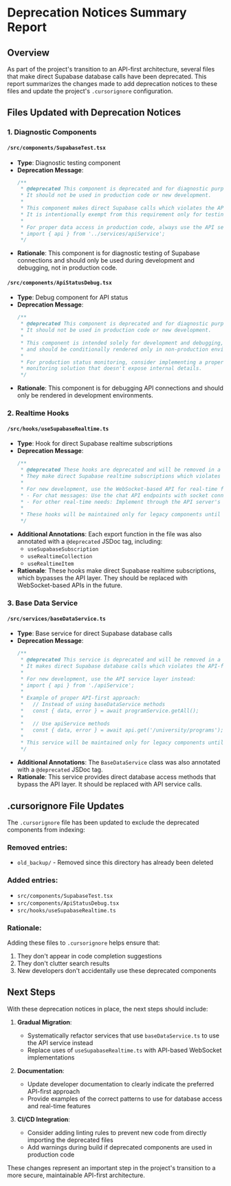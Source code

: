 # Deprecation Notices Summary Report

## Overview

As part of the project's transition to an API-first architecture, several files that make direct Supabase database calls have been deprecated. This report summarizes the changes made to add deprecation notices to these files and update the project's `.cursorignore` configuration.

## Files Updated with Deprecation Notices

### 1. Diagnostic Components

#### `/src/components/SupabaseTest.tsx`
- **Type**: Diagnostic testing component
- **Deprecation Message**: 
  ```typescript
  /**
   * @deprecated This component is deprecated and for diagnostic purposes only.
   * It should not be used in production code or new development.
   * 
   * This component makes direct Supabase calls which violates the API-first architecture.
   * It is intentionally exempt from this requirement only for testing and debugging purposes.
   * 
   * For proper data access in production code, always use the API service layer:
   * import { api } from '../services/apiService';
   */
  ```
- **Rationale**: This component is for diagnostic testing of Supabase connections and should only be used during development and debugging, not in production code.

#### `/src/components/ApiStatusDebug.tsx`
- **Type**: Debug component for API status
- **Deprecation Message**:
  ```typescript
  /**
   * @deprecated This component is deprecated and for diagnostic purposes only.
   * It should not be used in production code or new development.
   * 
   * This component is intended solely for development and debugging,
   * and should be conditionally rendered only in non-production environments.
   * 
   * For production status monitoring, consider implementing a proper
   * monitoring solution that doesn't expose internal details.
   */
  ```
- **Rationale**: This component is for debugging API connections and should only be rendered in development environments.

### 2. Realtime Hooks

#### `/src/hooks/useSupabaseRealtime.ts`
- **Type**: Hook for direct Supabase realtime subscriptions
- **Deprecation Message**:
  ```typescript
  /**
   * @deprecated These hooks are deprecated and will be removed in a future version.
   * They make direct Supabase realtime subscriptions which violates the API-first architecture.
   * 
   * For new development, use the WebSocket-based API for real-time features:
   * - For chat messages: Use the chat API endpoints with socket connections
   * - For other real-time needs: Implement through the API server's WebSocket interface
   * 
   * These hooks will be maintained only for legacy components until they can be migrated.
   */
  ```
- **Additional Annotations**: Each export function in the file was also annotated with a `@deprecated` JSDoc tag, including:
  - `useSupabaseSubscription`
  - `useRealtimeCollection`
  - `useRealtimeItem`
- **Rationale**: These hooks make direct Supabase realtime subscriptions, which bypasses the API layer. They should be replaced with WebSocket-based APIs in the future.

### 3. Base Data Service

#### `/src/services/baseDataService.ts`
- **Type**: Base service for direct Supabase database calls
- **Deprecation Message**:
  ```typescript
  /**
   * @deprecated This service is deprecated and will be removed in a future version.
   * It makes direct Supabase database calls which violates the API-first architecture.
   * 
   * For new development, use the API service layer instead:
   * import { api } from './apiService';
   * 
   * Example of proper API-first approach:
   *   // Instead of using baseDataService methods
   *   const { data, error } = await programService.getAll();
   * 
   *   // Use apiService methods
   *   const { data, error } = await api.get('/university/programs');
   * 
   * This service will be maintained only for legacy components until they can be migrated.
   */
  ```
- **Additional Annotations**: The `BaseDataService` class was also annotated with a `@deprecated` JSDoc tag.
- **Rationale**: This service provides direct database access methods that bypass the API layer. It should be replaced with API service calls.

## .cursorignore File Updates

The `.cursorignore` file has been updated to exclude the deprecated components from indexing:

### Removed entries:
- `old_backup/` - Removed since this directory has already been deleted

### Added entries:
- `src/components/SupabaseTest.tsx`
- `src/components/ApiStatusDebug.tsx`
- `src/hooks/useSupabaseRealtime.ts`

### Rationale:
Adding these files to `.cursorignore` helps ensure that:
1. They don't appear in code completion suggestions
2. They don't clutter search results
3. New developers don't accidentally use these deprecated components

## Next Steps

With these deprecation notices in place, the next steps should include:

1. **Gradual Migration**: 
   - Systematically refactor services that use `baseDataService.ts` to use the API service instead
   - Replace uses of `useSupabaseRealtime.ts` with API-based WebSocket implementations

2. **Documentation**:
   - Update developer documentation to clearly indicate the preferred API-first approach
   - Provide examples of the correct patterns to use for database access and real-time features

3. **CI/CD Integration**:
   - Consider adding linting rules to prevent new code from directly importing the deprecated files
   - Add warnings during build if deprecated components are used in production code

These changes represent an important step in the project's transition to a more secure, maintainable API-first architecture. 
